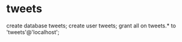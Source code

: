 # tweets
create database tweets;
create user tweets;
grant all on tweets.* to 'tweets'@'localhost';
